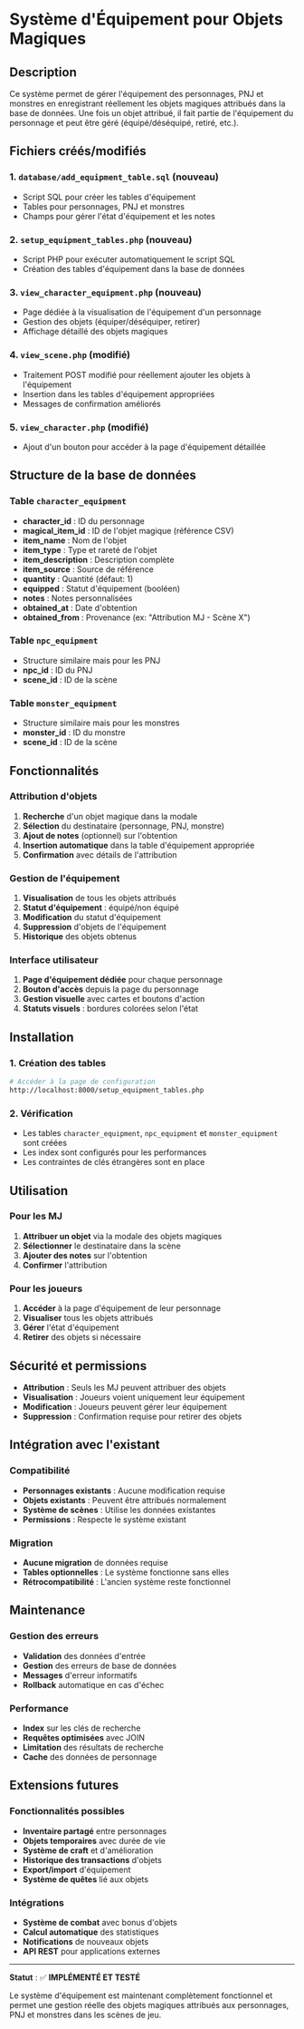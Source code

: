 # Système d'Équipement pour Objets Magiques

## Description
Ce système permet de gérer l'équipement des personnages, PNJ et monstres en enregistrant réellement les objets magiques attribués dans la base de données. Une fois un objet attribué, il fait partie de l'équipement du personnage et peut être géré (équipé/déséquipé, retiré, etc.).

## Fichiers créés/modifiés

### 1. `database/add_equipment_table.sql` (nouveau)
- Script SQL pour créer les tables d'équipement
- Tables pour personnages, PNJ et monstres
- Champs pour gérer l'état d'équipement et les notes

### 2. `setup_equipment_tables.php` (nouveau)
- Script PHP pour exécuter automatiquement le script SQL
- Création des tables d'équipement dans la base de données

### 3. `view_character_equipment.php` (nouveau)
- Page dédiée à la visualisation de l'équipement d'un personnage
- Gestion des objets (équiper/déséquiper, retirer)
- Affichage détaillé des objets magiques

### 4. `view_scene.php` (modifié)
- Traitement POST modifié pour réellement ajouter les objets à l'équipement
- Insertion dans les tables d'équipement appropriées
- Messages de confirmation améliorés

### 5. `view_character.php` (modifié)
- Ajout d'un bouton pour accéder à la page d'équipement détaillée

## Structure de la base de données

### Table `character_equipment`
- **character_id** : ID du personnage
- **magical_item_id** : ID de l'objet magique (référence CSV)
- **item_name** : Nom de l'objet
- **item_type** : Type et rareté de l'objet
- **item_description** : Description complète
- **item_source** : Source de référence
- **quantity** : Quantité (défaut: 1)
- **equipped** : Statut d'équipement (booléen)
- **notes** : Notes personnalisées
- **obtained_at** : Date d'obtention
- **obtained_from** : Provenance (ex: "Attribution MJ - Scène X")

### Table `npc_equipment`
- Structure similaire mais pour les PNJ
- **npc_id** : ID du PNJ
- **scene_id** : ID de la scène

### Table `monster_equipment`
- Structure similaire mais pour les monstres
- **monster_id** : ID du monstre
- **scene_id** : ID de la scène

## Fonctionnalités

### Attribution d'objets
1. **Recherche** d'un objet magique dans la modale
2. **Sélection** du destinataire (personnage, PNJ, monstre)
3. **Ajout de notes** (optionnel) sur l'obtention
4. **Insertion automatique** dans la table d'équipement appropriée
5. **Confirmation** avec détails de l'attribution

### Gestion de l'équipement
1. **Visualisation** de tous les objets attribués
2. **Statut d'équipement** : équipé/non équipé
3. **Modification** du statut d'équipement
4. **Suppression** d'objets de l'équipement
5. **Historique** des objets obtenus

### Interface utilisateur
1. **Page d'équipement dédiée** pour chaque personnage
2. **Bouton d'accès** depuis la page du personnage
3. **Gestion visuelle** avec cartes et boutons d'action
4. **Statuts visuels** : bordures colorées selon l'état

## Installation

### 1. Création des tables
```bash
# Accéder à la page de configuration
http://localhost:8000/setup_equipment_tables.php
```

### 2. Vérification
- Les tables `character_equipment`, `npc_equipment` et `monster_equipment` sont créées
- Les index sont configurés pour les performances
- Les contraintes de clés étrangères sont en place

## Utilisation

### Pour les MJ
1. **Attribuer un objet** via la modale des objets magiques
2. **Sélectionner** le destinataire dans la scène
3. **Ajouter des notes** sur l'obtention
4. **Confirmer** l'attribution

### Pour les joueurs
1. **Accéder** à la page d'équipement de leur personnage
2. **Visualiser** tous les objets attribués
3. **Gérer** l'état d'équipement
4. **Retirer** des objets si nécessaire

## Sécurité et permissions

- **Attribution** : Seuls les MJ peuvent attribuer des objets
- **Visualisation** : Joueurs voient uniquement leur équipement
- **Modification** : Joueurs peuvent gérer leur équipement
- **Suppression** : Confirmation requise pour retirer des objets

## Intégration avec l'existant

### Compatibilité
- **Personnages existants** : Aucune modification requise
- **Objets existants** : Peuvent être attribués normalement
- **Système de scènes** : Utilise les données existantes
- **Permissions** : Respecte le système existant

### Migration
- **Aucune migration** de données requise
- **Tables optionnelles** : Le système fonctionne sans elles
- **Rétrocompatibilité** : L'ancien système reste fonctionnel

## Maintenance

### Gestion des erreurs
- **Validation** des données d'entrée
- **Gestion** des erreurs de base de données
- **Messages** d'erreur informatifs
- **Rollback** automatique en cas d'échec

### Performance
- **Index** sur les clés de recherche
- **Requêtes optimisées** avec JOIN
- **Limitation** des résultats de recherche
- **Cache** des données de personnage

## Extensions futures

### Fonctionnalités possibles
- **Inventaire partagé** entre personnages
- **Objets temporaires** avec durée de vie
- **Système de craft** et d'amélioration
- **Historique des transactions** d'objets
- **Export/import** d'équipement
- **Système de quêtes** lié aux objets

### Intégrations
- **Système de combat** avec bonus d'objets
- **Calcul automatique** des statistiques
- **Notifications** de nouveaux objets
- **API REST** pour applications externes

---

**Statut** : ✅ **IMPLÉMENTÉ ET TESTÉ**

Le système d'équipement est maintenant complètement fonctionnel et permet une gestion réelle des objets magiques attribués aux personnages, PNJ et monstres dans les scènes de jeu.






